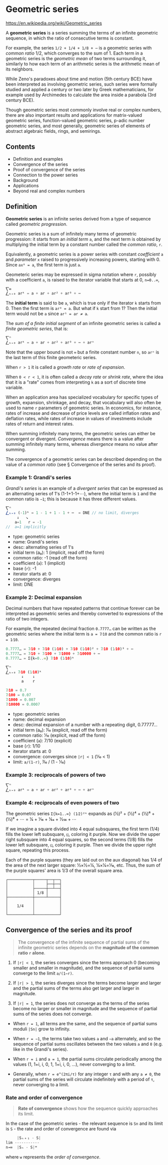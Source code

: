 # Geometric series

https://en.wikipedia.org/wiki/Geometric_series

A **geometric series** is a series summing the terms of an infinite geometric sequence, in which the ratio of consecutive terms is constant.

For example, the series `1/2 + 1/4 + 1/8 + ⋯` is a geometric series with *common ratio* ⁠1/2⁠, which converges to the sum of ⁠1⁠. Each term in a geometric series is the *geometric mean* of two terms surrounding it, similarly to how each term of an arithmetic series is the arithmetic mean of its neighbors.

While Zeno's paradoxes about time and motion (5th century BCE) have been interpreted as involving geometric series, such series were formally studied and applied a century or two later by Greek mathematicians, for example used by Archimedes to calculate the area inside a parabola (3rd century BCE).

Though geometric series most commonly involve real or complex numbers, there are also important results and applications for matrix-valued geometric series, function-valued geometric series, p-adic number geometric series, and most generally, geometric series of elements of abstract algebraic fields, rings, and semirings.

## Contents

- Definition and examples
- Convergence of the series
- Proof of convergence of the series
- Connection to the power series
- Background
- Applications
- Beyond real and complex numbers

## Definition

**Geometric series** is an infinite series derived from a type of sequence called *geometric progression*.

Geometric series is a sum of infinitely many terms of geometric progression: it starts from an *initial term* `a`, and the next term is obtained by multiplying the initial term by a constant number called the *common ratio*, `r`.

Equivalently, a geometric series is a power series with constant *coefficient* `a` and *parameter* `x` raised to progressively increasing powers, starting with 0. Since `ax⁰ = a`, the first term is just `a`.

Geometeric series may be expressed in sigma notation where `r`, possibly with a coefficient `a`, is raised to the iterator variable that starts at 0, `n=0..∞`, 

```js
⎲∞
⎳ₖ₌₀ arᵏ = a + ar + ar² + ar³ + ⋯
```

The **initial term** is said to be `a`, which is true only if the iterator `k` starts from 0. Then the first term is `ar⁰ = a`. But what if `k` start from 1? Then the initial term would not be `a` since `ar¹ = ar ≠ a`.



The *sum of a finite initial segment* of an infinite geometric series is called a *finite geometric series*, that is:

```js
⎲ⁿ
⎳ₖ₌₀ arᵏ = a + ar + ar² + ar³ + ⋯ + arⁿ
```

Note that the upper bound is not `∞` but a finite constant number `n`, so `arⁿ` is the last term of this finite geometeric series.

When `r > 1` it is called a *growth rate* or *rate of expansion*.

When `0 < r < 1`, it is often called a *decay rate* or *shrink rate*, where the idea that it is a "rate" comes from interpreting `k` as a sort of discrete time variable.

When an application area has specialized vocabulary for specific types of growth, expansion, shrinkage, and decay, that vocabulary will also often be used to name `r` parameters of geometric series. In economics, for instance, rates of increase and decrease of price levels are called inflation rates and deflation rates, while rates of increase in values of investments include rates of return and interest rates.


When summing infinitely many terms, the geometric series can either be convergent or divergent. *Convergence* means there is a value after summing infinitely many terms, whereas *divergence* means no value after summing.

The convergence of a geometric series can be described depending on the value of a *common ratio* (see § Convergence of the series and its proof). 

### Example 1: Grandi's series

*Grandi's series* is an example of a *divergent series* that can be expressed as an alternating series of 1's (1-1+1-1+⋯), where the initial term is `1` and the common ratio is `−1`; this is because it has three different values.

```js
⎲ⁿ
⎳ₖ₌₀ (-1)ᵏ = 1 - 1 + 1 - 1 + ⋯  = DNE // no limit, diverges
     ↓   ↘
    a=1   r = -1
//  a=1 implicitly
```

- type: geometric series
- name: Grandi's series
- desc: alternating series of 1's
- initial term (a₀): 1 (implicit, read off the form)
- common ratio: -1 (read off the form)
- coefficient (`a`): 1 (implicit)
- base (`r`): -1
- iterator starts at: 0
- convergence: diverges
- limit: DNE


### Example 2: Decimal expansion

Decimal numbers that have repeated patterns that continue forever can be interpreted as geometric series and thereby converted to expressions of the ratio of two integers.

For example, the repeated decimal fraction `0.7777…` can be written as the geometric series where the initial term is `a = 7⁄10` and the common ratio is `r = 1⁄10`.

```js
0.7777… = 7⁄10 + 7⁄10 (1⁄10) + 7⁄10 (1⁄10)² + 7⁄10 (1⁄10)³ + ⋯
0.7777… = 7⁄10 + 7⁄100 + 7⁄1000 + 7⁄10000 + ⋯
0.7777… = Σ{k=0..∞} 7⁄10 (1⁄10)ᵏ

⎲ⁿ
⎳ₖ₌₀ 7⁄10 (1⁄10)ᵏ
       ↓    ↓
       a    r

7⁄10 = 0.7
7⁄100 = 0.07
7⁄1000 = 0.007
7⁄10000 = 0.0007
```

- type: geometric series
- name: decimal expansion
- desc: decimal expansion of a number with a repeating digit, 0.77777…
- initial term (a₀): 7⁄10 (explicit, read off the form)
- common ratio: 1⁄10 (explicit, read off the form)
- coefficient (`a`): 7/10 (explicit)
- base (`r`): 1/10
- iterator starts at: 0
- convergence: converges since `|r| < 1` (1⁄10 < 1)
- limit: `a/(1-r)`, 7⁄10 / (1 - 1⁄10)


### Example 3: reciprocals of powers of two

```js
⎲ⁿ
⎳ₖ₌₀ arᵏ = a + ar + ar² + ar³ + ⋯ + arⁿ
```


### Example 4: reciprocals of even powers of two

The geometric series `Σ{k=1..∞} (1⁄2)²ᵏ` expands as 
(1⁄2)² + (1⁄2)⁴ + (1⁄2)⁶ + (1⁄2)⁸ + ⋯ = 
1⁄4 + 1⁄16 + 1⁄64 + 1⁄256 + ⋯

If we imagine a square divided into 4 equal subsquares, 
the first term (1/4) fills the lower left subsquare, `◱`, 
coloring it purple. 
Now we divide the upper right subsquare into 4 equal squares, 
so the second terms (1/8) fills the lower left subsquare, `◱`, 
coloring it purple. 
Then we divide the upper right square, repeating this process. 

Each of the purple squares (they are laid out on the aux diagonal) has ⁠1/4 of the area of the next larger square: 1⁄2×1⁄2=1⁄4, 1⁄4×1⁄4=1⁄16, etc. Thus, the sum of the purple squares' area is 1/3 of the overall square area.

```
┌───────────┬─────┬──┬──┐
│           │     ├──┼──┤
│           ├─────┼──┴──┤
│           │ 1/8 │     │
├───────────┼─────┴─────┤
│           │           │
│    1/4    │           │
│           │           │
└───────────┴───────────┘
```


## Convergence of the series and its proof

>The convergence of the infinite sequence of partial sums of the infinite geometric series depends on the **magnitude of the common ratio `r` alone**.

1. If `|r| < 1`, the series converges 
since the terms approach 0 (becoming smaller and smaller in magnitude), and the sequence of partial sums converge to the limit `a/(1−r)`.

2. If `|r| > 1`, the series diverges 
since the terms become larger and larger and the partial sums of the terms also get larger and larger in magnitude.

3. If `|r| = 1`, the series does not converge 
as the terms of the series become no larger or smaller in magnitude and the sequence of partial sums of the series does not converge.

- When `r = 1`, all terms are the same, and the sequence of partial sums moduli `|Sn|` grow to infinity.

- When `r = −1`, the terms take two values `a` and `−a` alternately, and so the sequence of partial sums oscillates between the two values `a` and `0` (e.g. like in the Grandi's series).

- When `r = i` and `a = 1`, the partial sums circulate periodically among the values (1, 1+i, i, 0, 1, 1+i, i, 0, …), never converging to a limit.

- Generally, when `r = e^(2πi/τ)` for any integer `τ` and with any `a ≠ 0`, the partial sums of the series will circulate indefinitely with a period of `τ`, never converging to a limit.

### Rate and order of convergence

>**Rate of convergence** shows how the sequence quickly approaches its limit.

In the case of the geometric series - the relevant sequence is `Sn` and its limit is `S` - the rate and order of convergence are found via

```js
     |Sₙ﹢₁ - S|
lim -----------
n→∞  |Sₙ - S|ʷ
```

where `w` represents the *order of convergence*.
